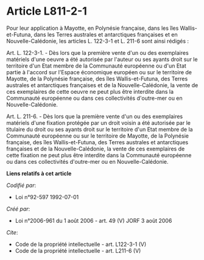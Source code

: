 # Article L811-2-1

Pour leur application à Mayotte, en Polynésie française, dans les îles Wallis-et-Futuna, dans les Terres australes et
antarctiques françaises et en Nouvelle-Calédonie, les articles L. 122-3-1 et L. 211-6 sont ainsi rédigés :

Art. L. 122-3-1. - Dès lors que la première vente d'un ou des exemplaires matériels d'une oeuvre a été autorisée par l'auteur
ou ses ayants droit sur le territoire d'un Etat membre de la Communauté européenne ou d'un Etat partie à l'accord sur
l'Espace économique européen ou sur le territoire de Mayotte, de la Polynésie française, des îles Wallis-et-Futuna, des
Terres australes et antarctiques françaises et de la Nouvelle-Calédonie, la vente de ces exemplaires de cette oeuvre ne peut
plus être interdite dans la Communauté européenne ou dans ces collectivités d'outre-mer ou en Nouvelle-Calédonie.

Art. L. 211-6. - Dès lors que la première vente d'un ou des exemplaires matériels d'une fixation protégée par un droit voisin
a été autorisée par le titulaire du droit ou ses ayants droit sur le territoire d'un Etat membre de la Communauté européenne
ou sur le territoire de Mayotte, de la Polynésie française, des îles Wallis-et-Futuna, des Terres australes et antarctiques
françaises et de la Nouvelle-Calédonie, la vente de ces exemplaires de cette fixation ne peut plus être interdite dans la
Communauté européenne ou dans ces collectivités d'outre-mer ou en Nouvelle-Calédonie.

**Liens relatifs à cet article**

_Codifié par_:

  - Loi n°92-597 1992-07-01

_Créé par_:

  - Loi n°2006-961 du 1 août 2006 - art. 49 (V) JORF 3 août 2006

_Cite_:

  - Code de la propriété intellectuelle - art. L122-3-1 (V)
  - Code de la propriété intellectuelle - art. L211-6 (V)
